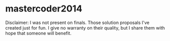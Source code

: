 mastercoder2014
===============

Disclaimer: 
I was not present on finals. Those solution proposals I've created just for fun.
I give no warranty on their quality, but I share them with hope that someone will benefit.


